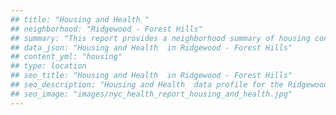 ```yaml
---
## title: "Housing and Health "
## neighborhood: "Ridgewood - Forest Hills"
## summary: "This report provides a neighborhood summary of housing conditions and related health outcomes. It also describes population characteristics that can increase vulnerability to housing hazards."
## data_json: "Housing and Health  in Ridgewood - Forest Hills"
## content_yml: "housing"
## type: location
## seo_title: "Housing and Health  in Ridgewood - Forest Hills"
## seo_description: "Housing and Health  data profile for the Ridgewood - Forest Hills neighborhood of NYC."
## seo_image: "images/nyc_health_report_housing_and_health.jpg"
---
```

